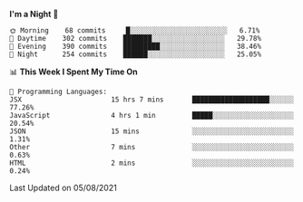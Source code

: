 <!--START_SECTION:waka-->
**I'm a Night 🦉** 

```text
🌞 Morning    68 commits     █░░░░░░░░░░░░░░░░░░░░░░░░   6.71% 
🌆 Daytime    302 commits    ███████░░░░░░░░░░░░░░░░░░   29.78% 
🌃 Evening    390 commits    █████████░░░░░░░░░░░░░░░░   38.46% 
🌙 Night      254 commits    ██████░░░░░░░░░░░░░░░░░░░   25.05%

```


📊 **This Week I Spent My Time On** 

```text
💬 Programming Languages: 
JSX                      15 hrs 7 mins       ███████████████████░░░░░░   77.26% 
JavaScript               4 hrs 1 min         █████░░░░░░░░░░░░░░░░░░░░   20.54% 
JSON                     15 mins             ░░░░░░░░░░░░░░░░░░░░░░░░░   1.31% 
Other                    7 mins              ░░░░░░░░░░░░░░░░░░░░░░░░░   0.63% 
HTML                     2 mins              ░░░░░░░░░░░░░░░░░░░░░░░░░   0.24%

```


 Last Updated on 05/08/2021
<!--END_SECTION:waka-->
